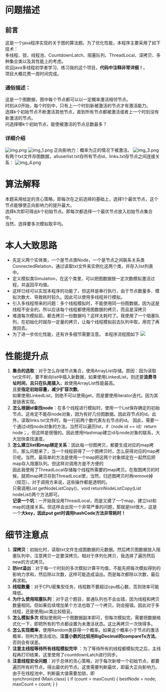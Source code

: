 # 问题描述
## 前言
这是一个java程序实现的关于图的算法题。为了优化性能，本程序主要采用了如下技术：  
多线程、锁、线程池、CountdownLatch、阻塞队列、ThreadLocal、深拷贝、多种集合类以及其性能上的考虑。  
欢迎java多线程初学者学习、练习我的这个项目，**代码中注释非常详细！**。  
项目大概花费一周时间完成。
### 通俗描述：
这是一个图数据，图中每个节点都可以以一定概率激活相邻节点。  
时刻从0开始，每个时刻中，只有上一个时刻新被激活的节点才有激活能力。  
选择k个初始节点不断激活其他节点，直到所有节点都被激活或者上一个时刻没有新激活的节点。  
问选择哪k个初始节点，能使被激活的节点总数最多？  
### 详细介绍
![img.png](img.png)
![img_1.png](img_1.png)
正向影响力：概率为正的情况下被激活。
![img_3.png](img_3.png)
有两个txt文件存图数据，alluserlist.txt存所有节点id，links.txt存节点之间连接关系：
![img_4.png](img_4.png)

# 算法解释
本题采用给定的贪心策略，即每次在之前选择的基础上，选择1个最优节点，这个节点能够使正向影响力的提升最大。  
选择k次即可得出k个初始节点。即每次都选择一个最优节点放入初始节点集合中。  
当然，选择要多次模拟取平均。

# 本人大致思路
* 先定义两个实体类，一个是节点类Node，一个是节点之间联系关系类ConnectedRelation，通过读取txt文件来实例化这两个类，并存入list列表中。  
* 定义模拟类Simulation，在这个类里，可以把图数据按一定次数模拟激活过程，并返回平均值。
* 这样已经可以实现本程序的功能了，但这样是串行执行，由于节点数量多、模拟次数大、导致耗时较久。因此可以使用多线程并行模拟。
* 引入多线程带来的问题：多个线程模拟时，不能使用同一份图数据，因为这是线程不安全的。所以应该每个线程都使用图数据的拷贝，而且是深拷贝
* 难道每次模拟前，都去拷贝一份数据吗？这样太耗时了。我使用了一个阻塞队列，在初始化时就存一定量的拷贝，让每个线程模拟前去队列中取，用完了再放回去。
* 为了进一步优化性能，还有许多细节需要注意。
本程序流程图如下
![](maxEffect.png)
# 性能提升点
1. **集合的选取**：对于怎么存储节点集合，使用ArrayList存储。原因：因为读取txt文件时，要不断向list中插入新数据，如果使用LinkedList，则还要**浪费寻址时间，且只在队尾插入**，故使用ArrayList性能最高。  
且要**指定初始容量，减少扩容次数**。  
如果使用LinkedList，则绝不可以使用get，而是要使用iterator迭代。因为其是链表实现。
2. **怎么根据id查找node**：在多个线程进行模拟时，使用一个List保存确定的初始节点。这肯定不能存node对象，因为有好几份图数据。因此存节点的id。此外，读取links.txt文件时，每一行前两个数代表左右节点的id。
因此，需要一个通过id找node对象的方法。当然可以遍历list，if（node.id == id）return node；。但这样是很慢的。因此使用Hashmap建立id与node对象的联系，大大加快查找速度。
3. **怎么建立list和map绑定关系**：因此每一份图拷贝，都要生成对应的map拷贝。那么问题来了，当一个线程获得了一个图拷贝时，怎么获得对应的map拷贝呢。当然，最简单的方法是使用一个map把这两个对象绑定在一起然后把map存入阻塞队列。但这样对调用方是不方便的  
因此我使用了ThreadLocal存储每个线程所需要的map拷贝。在取图拷贝的时候，就把map拷贝存到ThreadLocal里，当然，归还图拷贝时再remove掉（规范）。对于调用方来说，这些操作都是透明的。  
只需调用List<Node> getNodeListCopy()、void returnNodeListCopy(List<Node> nodeList)两个方法即可。  
**记录一个坑**：一开始我没用ThreadLocal，而是又建了一个map，建立list和map的连接关系。但这样会出现一个非常严重的问题，那就是list很大，这是一个**大key，因此put get时调用hashCode方法非常耗时！**

# 细节注意点
1. **深拷贝**：初始化时，读取txt文件生成图数据的元数据。然后拷贝图数据放入阻塞队列中，注意拷贝一定要深拷贝。相对于序列化拷贝，我选择了遍历然后new的方式拷贝。
2. **防int溢出**：对于每一个时刻的多次模拟计算平均值，不能先把每次模拟得到的影响力求和，然后除以次数，这样可能造成溢出。而是每次都除以次数，最后再求和。
3. **线程数量**：对于CPU密集型任务，线程数不要超过cpu核心数，否则效率可能降低。
4. **为什么使用阻塞队列**：对于这个题目，普通队列也不会出错，因为线程和拷贝数量相同。但如果后续增加某个方法也取了一个拷贝。则会报错。因此对于多线程，还是使用juc类比较稳妥。
5. **怎么模拟多次** 模拟使用同一个图数据副本即可，但每次模拟完，需要把数据格式化一下，即把所有的节点都设置为未激活状态。这比再拷贝一次快得多。
6. **怎么实现概率**，使用Random类获得一个概率。如果这个概率小于节点的激活概率，则判为激活成功。**注意小数的比较用BigDecimal的compareTo方法**。否则会有误差。
7. **注意主线程等待所有线程模拟完毕** ：为了等待所有的线程都模拟完之后，主线程再打印结果，这里使用了countdownLatch进行同步。
8. **注意线程安全问题**：对于总体的贪心策略，对于每次新增一个初始节点，都要遍历所有的节点，得出最优的节点。这里需要判断最优，即最大正向影响力。  
由于在线程池中，判断最大值需要加锁，即                    
synchronized (Main.class) {
   if (count > maxCount) {
   bestNode = node;
   maxCount = count;
   }
   }
